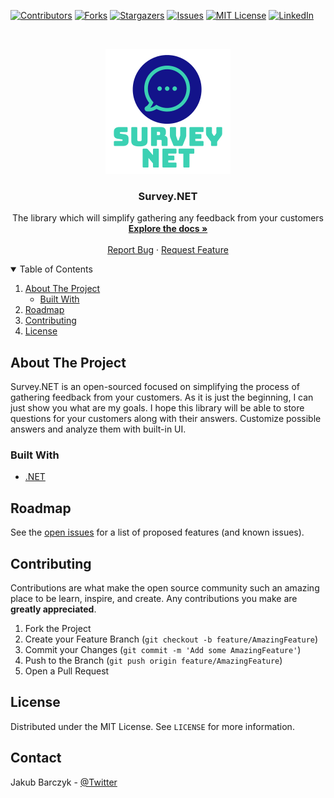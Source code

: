 [![Contributors][contributors-shield]][contributors-url]
[![Forks][forks-shield]][forks-url]
[![Stargazers][stars-shield]][stars-url]
[![Issues][issues-shield]][issues-url]
[![MIT License][license-shield]][license-url]
[![LinkedIn][linkedin-shield]][linkedin-url]



<!-- PROJECT LOGO -->
<br />
<p align="center">  
  <img src="images/Logo.png">
  <h3 align="center">Survey.NET</h3>

  <p align="center">
    The library which will simplify gathering any feedback from your customers
    <br />
    <a href="https://github.com/othneildrew/Best-README-Template"><strong>Explore the docs »</strong></a>
    <br />
    <br />
    <a href="https://github.com/jbarczyk/Survey.NET/Best-README-Template/issues">Report Bug</a>
    ·
    <a href="https://github.com/jbarczyk/Survey.NET/Best-README-Template/issues">Request Feature</a>
  </p>
</p>



<!-- TABLE OF CONTENTS -->
<details open="open">
  <summary>Table of Contents</summary>
  <ol>
    <li>
      <a href="#about-the-project">About The Project</a>
      <ul>
        <li><a href="#built-with">Built With</a></li>
      </ul>
    </li>
    <li><a href="#roadmap">Roadmap</a></li>
    <li><a href="#contributing">Contributing</a></li>
    <li><a href="#license">License</a></li>
  </ol>
</details>



<!-- ABOUT THE PROJECT -->
## About The Project

Survey.NET is an open-sourced focused on simplifying the process of gathering feedback from your customers. As it is just the beginning, I can just show you what are my goals. I hope this library will be able to store questions for your customers along with their answers. Customize possible answers and analyze them with built-in UI.

### Built With

* [.NET](https://dotnet.microsoft.com/)


<!-- ROADMAP -->
## Roadmap

See the [open issues](https://github.com/jbarczyk/Survey.NET/Best-README-Template/issues) for a list of proposed features (and known issues).



<!-- CONTRIBUTING -->
## Contributing

Contributions are what make the open source community such an amazing place to be learn, inspire, and create. Any contributions you make are **greatly appreciated**.

1. Fork the Project
2. Create your Feature Branch (`git checkout -b feature/AmazingFeature`)
3. Commit your Changes (`git commit -m 'Add some AmazingFeature'`)
4. Push to the Branch (`git push origin feature/AmazingFeature`)
5. Open a Pull Request


<!-- LICENSE -->
## License

Distributed under the MIT License. See `LICENSE` for more information.



<!-- CONTACT -->
## Contact

Jakub Barczyk - [@Twitter](https://twitter.com/JakubBarczyk1)



<!-- MARKDOWN LINKS & IMAGES -->
<!-- https://www.markdownguide.org/basic-syntax/#reference-style-links -->
[contributors-shield]: https://img.shields.io/github/contributors/jbarczyk/Survey.NET.svg?style=for-the-badge
[contributors-url]: https://github.com/jbarczyk/Survey.NET/graphs/contributors
[forks-shield]: https://img.shields.io/github/forks/jbarczyk/Survey.NET.svg?style=for-the-badge
[forks-url]: https://github.com/jbarczyk/Survey.NETe/network/members
[stars-shield]: https://img.shields.io/github/stars/jbarczyk/Survey.NET.svg?style=for-the-badge
[stars-url]: https://github.com/jbarczyk/Survey.NET/stargazers
[issues-shield]: https://img.shields.io/github/issues/jbarczyk/Survey.NET.svg?style=for-the-badge
[issues-url]: https://github.com/jbarczyk/Survey.NET/issues
[license-shield]: https://img.shields.io/github/license/jbarczyk/Survey.NET.svg?style=for-the-badge
[license-url]: https://github.com/jbarczyk/Survey.NET/blob/main/LICENSE.txt
[linkedin-shield]: https://img.shields.io/badge/-LinkedIn-black.svg?style=for-the-badge&logo=linkedin&colorB=555
[linkedin-url]: https://www.linkedin.com/in/jakub-barczyk/
